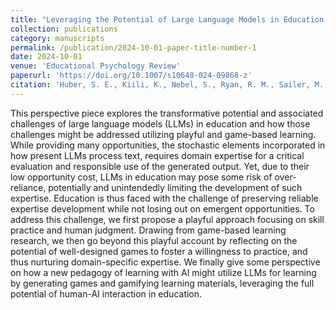 ```yaml
---
title: "Leveraging the Potential of Large Language Models in Education Through Playful and Game‑Based Learning"
collection: publications
category: manuscripts
permalink: /publication/2024-10-01-paper-title-number-1
date: 2024-10-01
venue: 'Educational Psychology Review'
paperurl: 'https://doi.org/10.1007/s10648-024-09868-z'
citation: 'Huber, S. E., Kiili, K., Nebel, S., Ryan, R. M., Sailer, M., & Ninaus, M. (2024). Leveraging the Potential of Large Language Models in Education Through Playful and Game‑Based Learning. <i>Educational Psychology Review, 36</i>(1), 25.'
---
```


This perspective piece explores the transformative potential and associated challenges of large language models (LLMs) in education and how those challenges might be addressed utilizing playful and game-based learning. While providing many opportunities, the stochastic elements incorporated in how present LLMs process text, requires domain expertise for a critical evaluation and responsible use of the generated output. Yet, due to their low opportunity cost, LLMs in education may pose some risk of over-reliance, potentially and unintendedly limiting the development of such expertise. Education is thus faced with the challenge of preserving reliable expertise development while not losing out on emergent opportunities. To address this challenge, we first propose a playful approach focusing on skill practice and human judgment. Drawing from game-based learning research, we then go beyond this playful account by reflecting on the potential of well-designed games to foster a willingness to practice, and thus nurturing domain-specific expertise. We finally give some perspective on how a new pedagogy of learning with AI might utilize LLMs for learning by generating games and gamifying learning materials, leveraging the full potential of human-AI interaction in education.